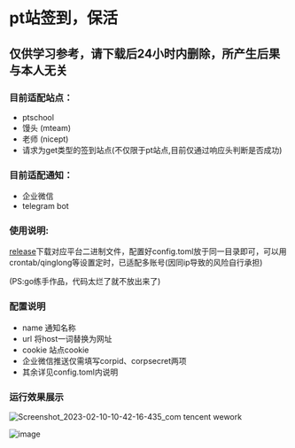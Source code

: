 # pt站签到，保活
## 仅供学习参考，请下载后24小时内删除，所产生后果与本人无关  

### 目前适配站点：  
* ptschool  
* 馒头 (mteam)
* 老师 (nicept)
* 请求为get类型的签到站点(不仅限于pt站点,目前仅通过响应头判断是否成功)
### 目前适配通知：  
* 企业微信
* telegram bot
### 使用说明:  
[release](https://github.com/Ecalose/ptsign/releases/latest)下载对应平台二进制文件，配置好config.toml放于同一目录即可，可以用crontab/qinglong等设置定时，已适配多账号(因同ip导致的风险自行承担) 

(PS:go练手作品，代码太烂了就不放出来了)

### 配置说明
* name 通知名称
* url 将host一词替换为网址
* cookie 站点cookie
* 企业微信推送仅需填写corpid、corpsecret两项
* 其余详见config.toml内说明

### 运行效果展示
![Screenshot_2023-02-10-10-42-16-435_com tencent wework](https://user-images.githubusercontent.com/47114714/217987149-047880d4-2eb4-4c77-b468-59b0fae204bd.png)

![image](https://user-images.githubusercontent.com/47114714/218232445-bb1de88d-1577-4752-88f2-51b2247e9d9d.png)


